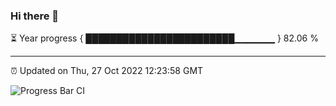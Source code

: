 ### Hi there 👋

⏳ Year progress { ████████████████████████▁▁▁▁▁▁ } 82.06 %

---

⏰ Updated on Thu, 27 Oct 2022 12:23:58 GMT

![Progress Bar CI](https://github.com/Shyam-Makwana/GitHub-Actions-Demo/workflows/Progress%20Bar%20CI/badge.svg)
